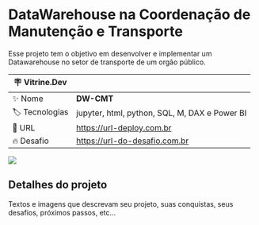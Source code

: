 # DataWarehouse na Coordenação de Manutenção e Transporte

Esse projeto tem o objetivo em desenvolver e implementar um Datawarehouse no setor de transporte de um orgão público. 

| :placard: Vitrine.Dev |     |
| -------------  | --- |
| :sparkles: Nome        | **DW-CMT**
| :label: Tecnologias | jupyter, html, python, SQL, M, DAX e Power BI
| :rocket: URL         | https://url-deploy.com.br
| :fire: Desafio     | https://url-do-desafio.com.br

<!-- Inserir imagem com a #vitrinedev ao final do link -->
![](https://via.placeholder.com/1200x500.png?text=imagem+lindona+do+meu+projeto#vitrinedev)

## Detalhes do projeto

Textos e imagens que descrevam seu projeto, suas conquistas, seus desafios, próximos passos, etc...
